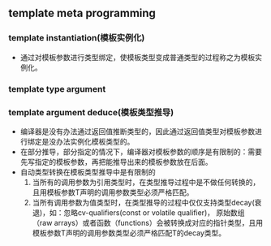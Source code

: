 ## template meta programming

### template instantiation(模板实例化)
- 通过对模板参数进行类型绑定，使模板类型变成普通类型的过程称之为模板实例化。

### template type argument


### template argument deduce(模板类型推导)
- 编译器是没有办法通过返回值推断类型的，因此通过返回值类型对模板参数进行绑定是没办法实例化模板类型的。
- 在部分推导，部分指定的情况下，编译器对模板参数的顺序是有限制的：需要先写指定的模板参数，再把能推导出来的模板参数放在后面。
- 自动类型转换在模板类型推导中是有限制的
    1. 当所有的调用参数为引用类型时，在类型推导过程中是不做任何转换的，且用模板参数T声明的调用参数类型必须严格匹配。
    2. 当所有调用参数为值类型时，在类型推导的过程中仅仅支持类型decay(衰退)，如：忽略cv-qualifiers(const or volatile qualifier)，
    原始数组（raw arrays）或者函数（functions）会被转换成对应的指针类型，且用模板参数T声明的调用参数类型必须严格匹配T的decay类型。